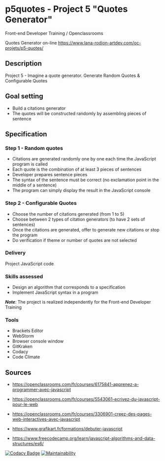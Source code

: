 # p5quotes - Project 5 "Quotes Generator"

Front-end Developer Training / Openclassrooms 

Quotes Generator on-line <https://www.lana-rodion-artdev.com/oc-projets/p5-quotes/>

## Description

Project 5 - Imagine a quote generator. Generate Random Quotes & Configurable Quotes

## Goal setting

*   Build a citations generator
*   The quotes will be constructed randomly by assembling pieces of sentence

## Specification

### Step 1 - Random quotes

*   Citations are generated randomly one by one each time the JavaScript program is called
*   Each quote is the combination of at least 3 pieces of sentences
*   Developer prepares sentence pieces
*   The syntax of the sentence must be correct (no exclamation point in the middle of a sentence)
*   The program can simply display the result in the JavaScript console

### Step 2 - Configurable Quotes

*   Choose the number of citations generated (from 1 to 5)
*   Choose between 2 types of citation generators (to have 2 sets of sentences)
*   Once the citations are generated, offer to generate new citations or stop the program
*   Do verification if theme or number of quotes are not selected

### Delivery

Project JavaScript code

### Skills assessed

*   Design an algorithm that corresponds to a specification
*   Implement JavaScript syntax in a program

***Note***: The project is realized independently for the Front-end Developer Training

### Tools

*   Brackets Editor
*   WebStorm
*   Browser console window
*   GitKraken
*   Codacy
*   Code Climate

## Sources

*   <https://openclassrooms.com/fr/courses/6175841-apprenez-a-programmer-avec-javascript>

*   <https://openclassrooms.com/fr/courses/5543061-ecrivez-du-javascript-pour-le-web>

*   <https://openclassrooms.com/fr/courses/3306901-creez-des-pages-web-interactives-avec-javascript>

*   <https://www.grafikart.fr/formations/debuter-javascript>

*   <https://www.freecodecamp.org/learn/javascript-algorithms-and-data-structures/es6/>

[![Codacy Badge](https://api.codacy.com/project/badge/Grade/dd7d7d36576b4f3ea4467961e4986768)](https://app.codacy.com/manual/lana-rodion/p5quotes?utm_source=github.com&utm_medium=referral&utm_content=lana-rodion/p5quotes&utm_campaign=Badge_Grade_Dashboard) 
[![Maintainability](https://api.codeclimate.com/v1/badges/5438c41caa6341113227/maintainability)](https://codeclimate.com/github/lana-rodion/p5quotes/maintainability)
